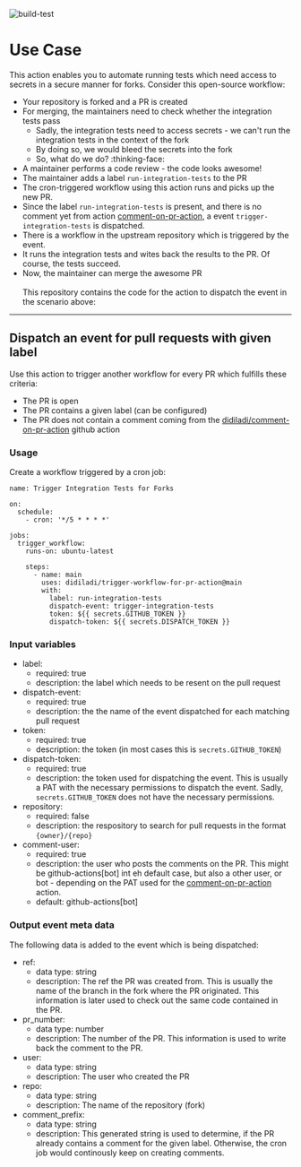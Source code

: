   ![build-test](https://github.com/didiladi/comment-on-pr-action/workflows/build-test/badge.svg)

# Use Case

This action enables you to automate running tests which need access to secrets in a secure manner for forks. Consider this open-source workflow:
* Your repository is forked and a PR is created
* For merging, the maintainers need to check whether the integration tests pass
  * Sadly, the integration tests need to access secrets - we can't run the integration tests in the context of the fork
  * By doing so, we would bleed the secrets into the fork
  * So, what do we do? :thinking-face:
* A maintainer performs a code review - the code looks awesome!
* The maintainer adds a label `run-integration-tests` to the PR
* The cron-triggered workflow using this action runs and picks up the new PR.
* Since the label `run-integration-tests` is present, and there is no comment yet from action [comment-on-pr-action](https://github.com/didiladi/comment-on-pr-action), a event `trigger-integration-tests` is dispatched.
* There is a workflow in the upstream repository which is triggered by the event.
* It runs the integration tests and wites back the results to the PR. Of course, the tests succeed.
* Now, the maintainer can merge the awesome PR
<br/><br/>
This repository contains the code for the action to dispatch the event in the scenario above:
---

## Dispatch an event for pull requests with given label

Use this action to trigger another workflow for every PR which fulfills these criteria:
* The PR is open
* The PR contains a given label (can be configured)
* The PR does not contain a comment coming from the [didiladi/comment-on-pr-action](https://github.com/didiladi/comment-on-pr-action) github action


### Usage

Create a workflow triggered by a cron job:

```
name: Trigger Integration Tests for Forks

on:
  schedule:
    - cron: '*/5 * * * *'

jobs:
  trigger_workflow:
    runs-on: ubuntu-latest

    steps:
      - name: main
        uses: didiladi/trigger-workflow-for-pr-action@main
        with:
          label: run-integration-tests
          dispatch-event: trigger-integration-tests
          token: ${{ secrets.GITHUB_TOKEN }}
          dispatch-token: ${{ secrets.DISPATCH_TOKEN }}
```

### Input variables

  * label:
    * required: true
    * description: the label which needs to be resent on the pull request
  * dispatch-event:
    * required: true
    * description: the the name of the event dispatched for each matching pull request
  * token:
    * required: true
    * description: the token (in most cases this is `secrets.GITHUB_TOKEN`)
  * dispatch-token:
    * required: true
    * description: the token used for dispatching the event. This is usually a PAT with the necessary permissions to dispatch the event. Sadly, `secrets.GITHUB_TOKEN` does not have the necessary permissions.
  * repository:
    * required: false
    * description: the respository to search for pull requests in the format `{owner}/{repo}`
  * comment-user:
    * required: true
    * description: the user who posts the comments on the PR. This might be github-actions[bot] int eh default case, but also a other user, or bot - depending on the PAT used for the [comment-on-pr-action](https://github.com/didiladi/comment-on-pr-action) action.
    * default: github-actions[bot]

### Output event meta data 

The following data is added to the event which is being dispatched:

* ref: 
  * data type: string
  * description: The ref the PR was created from. This is usually the name of the branch in the fork where the PR originated. This information is later used to check out the same code contained in the PR. 
* pr_number: 
  * data type: number
  * description: The number of the PR. This information is used to write back the comment to the PR.
* user: 
  * data type: string
  * description: The user who created the PR
* repo: 
  * data type: string
  * description: The name of the repository (fork)
* comment_prefix: 
  * data type: string
  * description: This generated string is used to determine, if the PR already contains a comment for the given label. Otherwise, the cron job would continously keep on creating comments.